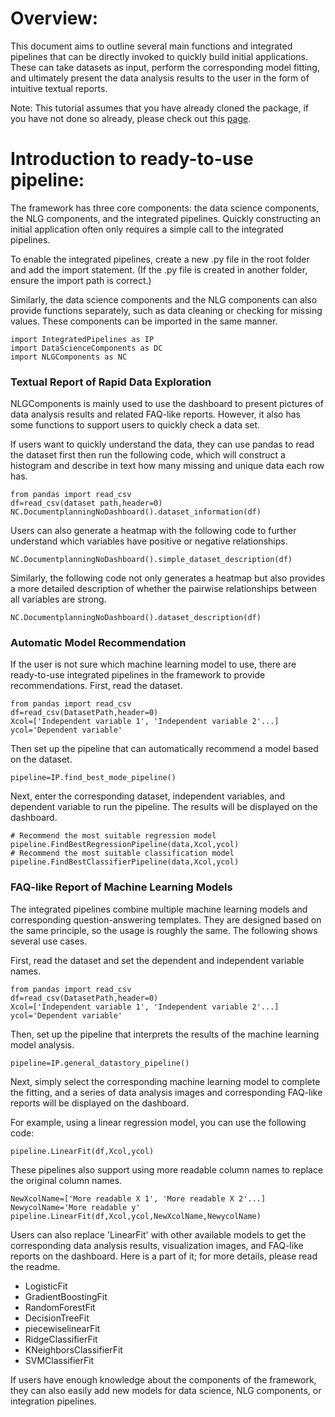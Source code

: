 # Overview:
This document aims to outline several main functions and integrated pipelines that can be directly invoked to quickly build initial applications. These can take datasets as input, perform the corresponding model fitting, and ultimately present the data analysis results to the user in the form of intuitive textual reports.

Note: This tutorial assumes that you have already cloned the package, if you have not done so already, please check out this [page](https://github.com/anonymousaccountsetting/DataQAHelp).

# Introduction to ready-to-use pipeline:
The framework has three core components: the data science components, the NLG components, and the integrated pipelines. Quickly constructing an initial application often only requires a simple call to the integrated pipelines.

To enable the integrated pipelines, create a new .py file in the root folder and add the import statement. (If the .py file is created in another folder, ensure the import path is correct.)

Similarly, the data science components and the NLG components can also provide functions separately, such as data cleaning or checking for missing values. These components can be imported in the same manner.

```
import IntegratedPipelines as IP
import DataScienceComponents as DC
import NLGComponents as NC
```
### Textual Report of Rapid Data Exploration
NLGComponents is mainly used to use the dashboard to present pictures of data analysis results and related FAQ-like reports. However, it also has some functions to support users to quickly check a data set.

If users want to quickly understand the data, they can use pandas to read the dataset first then run the following code, which will construct a histogram and describe in text how many missing and unique data each row has.

```
from pandas import read_csv
df=read_csv(dataset path,header=0)
NC.DocumentplanningNoDashboard().dataset_information(df)
```
Users can also generate a heatmap with the following code to further understand which variables have positive or negative relationships.


```
NC.DocumentplanningNoDashboard().simple_dataset_description(df)
```
Similarly, the following code not only generates a heatmap but also provides a more detailed description of whether the pairwise relationships between all variables are strong.


```
NC.DocumentplanningNoDashboard().dataset_description(df)
```

### Automatic Model Recommendation
If the user is not sure which machine learning model to use, there are ready-to-use integrated pipelines in the framework to provide recommendations. First, read the dataset.


```
from pandas import read_csv
df=read_csv(DatasetPath,header=0)
Xcol=['Independent variable 1', 'Independent variable 2'...]
ycol='Dependent variable'
```

Then set up the pipeline that can automatically recommend a model based on the dataset.


```
pipeline=IP.find_best_mode_pipeline()
```

Next, enter the corresponding dataset, independent variables, and dependent variable to run the pipeline. The results will be displayed on the dashboard.

```
# Recommend the most suitable regression model
pipeline.FindBestRegressionPipeline(data,Xcol,ycol)
# Recommend the most suitable classification model
pipeline.FindBestClassifierPipeline(data,Xcol,ycol)
```


### FAQ-like Report of Machine Learning Models

The integrated pipelines combine multiple machine learning models and corresponding question-answering templates. They are designed based on the same principle, so the usage is roughly the same. The following shows several use cases.


First, read the dataset and set the dependent and independent variable names.


```
from pandas import read_csv
df=read_csv(DatasetPath,header=0)
Xcol=['Independent variable 1', 'Independent variable 2'...]
ycol='Dependent variable'
```

Then, set up the pipeline that interprets the results of the machine learning model analysis.


```
pipeline=IP.general_datastory_pipeline()
```

Next, simply select the corresponding machine learning model to complete the fitting, and a series of data analysis images and corresponding FAQ-like reports will be displayed on the dashboard.


For example, using a linear regression model, you can use the following code:

```
pipeline.LinearFit(df,Xcol,ycol)
```

These pipelines also support using more readable column names to replace the original column names.

```
NewXcolName=['More readable X 1', 'More readable X 2'...]
NewycolName='More readable y'
pipeline.LinearFit(df,Xcol,ycol,NewXcolName,NewycolName)
```
Users can also replace 'LinearFit' with other available models to get the corresponding data analysis results, visualization images, and FAQ-like reports on the dashboard. Here is a part of it; for more details, please read the readme.

- LogisticFit
- GradientBoostingFit
- RandomForestFit
- DecisionTreeFit
- piecewiselinearFit
- RidgeClassifierFit
- KNeighborsClassifierFit
- SVMClassifierFit

If users have enough knowledge about the components of the framework, they can also easily add new models for data science, NLG components, or integration pipelines.


